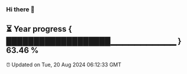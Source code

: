 ### Hi there 👋
⏳ Year progress { ███████████████████▁▁▁▁▁▁▁▁▁▁▁ } 63.46 %
---
⏰ Updated on Tue, 20 Aug 2024 06:12:33 GMT

